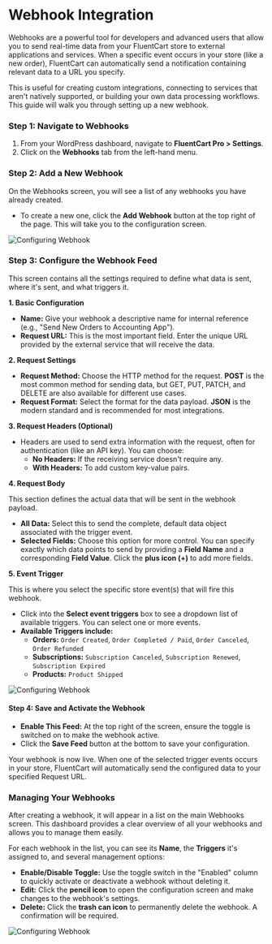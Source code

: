 # Webhook Integration

Webhooks are a powerful tool for developers and advanced users that allow you to send real-time data from your FluentCart store to external applications and services. When a specific event occurs in your store (like a new order), FluentCart can automatically send a notification containing relevant data to a URL you specify.

This is useful for creating custom integrations, connecting to services that aren't natively supported, or building your own data processing workflows. This guide will walk you through setting up a new webhook.

### Step 1: Navigate to Webhooks

1.  From your WordPress dashboard, navigate to **FluentCart Pro > Settings**.
2.  Click on the **Webhooks** tab from the left-hand menu.

### Step 2: Add a New Webhook

On the Webhooks screen, you will see a list of any webhooks you have already created.

* To create a new one, click the **Add Webhook** button at the top right of the page. This will take you to the configuration screen.

![Configuring Webhook](/images/settings-configuration/webhook/configuring-webhook-1.webp)

### Step 3: Configure the Webhook Feed

This screen contains all the settings required to define what data is sent, where it's sent, and what triggers it.

**1. Basic Configuration**

* **Name:** Give your webhook a descriptive name for internal reference (e.g., "Send New Orders to Accounting App").
* **Request URL:** This is the most important field. Enter the unique URL provided by the external service that will receive the data.

**2. Request Settings**

* **Request Method:** Choose the HTTP method for the request. **POST** is the most common method for sending data, but GET, PUT, PATCH, and DELETE are also available for different use cases.
* **Request Format:** Select the format for the data payload. **JSON** is the modern standard and is recommended for most integrations.

**3. Request Headers (Optional)**

* Headers are used to send extra information with the request, often for authentication (like an API key). You can choose:
    * **No Headers:** If the receiving service doesn't require any.
    * **With Headers:** To add custom key-value pairs.

**4. Request Body**

This section defines the actual data that will be sent in the webhook payload.

* **All Data:** Select this to send the complete, default data object associated with the trigger event.
* **Selected Fields:** Choose this option for more control. You can specify exactly which data points to send by providing a **Field Name** and a corresponding **Field Value**. Click the **plus icon (+)** to add more fields.

**5. Event Trigger**

This is where you select the specific store event(s) that will fire this webhook.

* Click into the **Select event triggers** box to see a dropdown list of available triggers. You can select one or more events.
* **Available Triggers include:**
    * **Orders:** `Order Created`, `Order Completed / Paid`, `Order Canceled`, `Order Refunded`
    * **Subscriptions:** `Subscription Canceled`, `Subscription Renewed`, `Subscription Expired`
    * **Products:** `Product Shipped`


![Configuring Webhook](/images/settings-configuration/webhook/configuring-webhook-2.webp)

#### Step 4: Save and Activate the Webhook

* **Enable This Feed:** At the top right of the screen, ensure the toggle is switched on to make the webhook active.
* Click the **Save Feed** button at the bottom to save your configuration.

Your webhook is now live. When one of the selected trigger events occurs in your store, FluentCart will automatically send the configured data to your specified Request URL.

### Managing Your Webhooks

After creating a webhook, it will appear in a list on the main Webhooks screen. This dashboard provides a clear overview of all your webhooks and allows you to manage them easily.

For each webhook in the list, you can see its **Name**, the **Triggers** it's assigned to, and several management options:

* **Enable/Disable Toggle:** Use the toggle switch in the "Enabled" column to quickly activate or deactivate a webhook without deleting it.
* **Edit:** Click the **pencil icon** to open the configuration screen and make changes to the webhook's settings.
* **Delete:** Click the **trash can icon** to permanently delete the webhook. A confirmation will be required.

![Configuring Webhook](/images/settings-configuration/webhook/configuring-webhook-3.webp)


